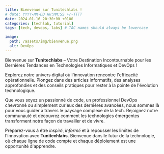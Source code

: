 ```yaml
---
title: Bienvenue sur Tunitechlabs !
# date: YYYY-MM-DD HH:MM:SS +/-TTTT
date: 2024-01-16 20:30:00 +0100
categories: [techlab, tutorial]
tags: [tech, devops, labs] # TAG names should always be lowercase

image:
  path: /assets/img/bienvenue.png
  alt: DevOps
---
```


Bienvenue sur **Tunitechlabs** – Votre Destination Incontournable pour les Dernières Tendances en Technologies Informatiques et DevOps !

Explorez notre univers digital où l'innovation rencontre l'efficacité opérationnelle. Plongez dans des articles informatifs, des analyses approfondies et des conseils pratiques pour rester à la pointe de l'évolution technologique.

Que vous soyez un passionné de code, un professionnel DevOps chevronné ou simplement curieux des dernières avancées, nous sommes là pour vous guider à travers le paysage complexe de la tech. Rejoignez notre communauté et découvrez comment les technologies émergentes transforment notre façon de travailler et de vivre.

Préparez-vous à être _inspiré_, _informé_ et à repousser les limites de l'innovation avec **Tunitechlabs**. Bienvenue dans le futur de la technologie, où chaque ligne de code compte et chaque déploiement est une opportunité d'apprendre.
